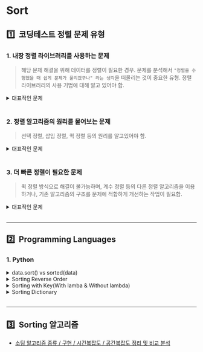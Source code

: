 # Sort

## :one:&nbsp; 코딩테스트 정렬 문제 유형

### 1. 내장 정렬 라이브러리를 사용하는 문제

> 해당 문제 해결을 위해 데이터를 정렬이 필요한 경우. 문제를 분석해서 `"정렬을 수행했을 때 쉽게 문제가 풀리겠구나" 라는 생각`을 떠올리는 것이 중요한 유형. 정렬 라이브러리의 사용 기법에 대해 알고 있어야 함.

<details><summary>대표적인 문제</summary>

</details><br/>


### 2. 정렬 알고리즘의 원리를 물어보는 문제

> 선택 정렬, 삽입 정렬, 퀵 정렬 등의 원리를 알고있어야 함.

<details><summary>대표적인 문제</summary>

</details><br/>

### 3. 더 빠른 정렬이 필요한 문제

> 퀵 정렬 방식으로 해결이 불가능하며, 계수 정렬 등의 다른 정렬 알고리즘을 이용하거나, 기존 알고리즘의 구조를 문제에 적합하게 개선하는 작업이 필요함.

<details><summary>대표적인 문제</summary>

</details><br/>


---
## :two:&nbsp; Programming Languages

### 1. Python

<details><summary>data.sort() vs sorted(data)</summary>

```py
a = [ 1, 5, 3, 4, 9, 2]
b = sorted(a)   # 기존 리스트를 변경하지 않고 새로운 리스트 반환
a.sort()        # 리스트를 정렬된 상태로 변경
```
</details>

<details><summary>Sorting Reverse Order</summary>

```py
c = a.sort(reverse=True)
d = [ [1, 4], [3, 5], [0, 6], [0, 4], [5, 7], [3, 8], [5, 9], [6, 10], [8, 11], [8, 12], [5, 7], [12, 14] ]
```
</details>


<details><summary>Sorting with Key(With lamba & Without lambda)</summary>

```py
d = [ [1, 4], [3, 5], [0, 6], [0, 4], [5, 7], [3, 8], [5, 9], [6, 10], [8, 11], [8, 12], [5, 7], [12, 14] ]

e = sorted(d, key = lambda x : (x[0], x[1])) 
# x[0]를 기준으로 정렬 -> x[1]를 기준으로 정렬
# [[0, 4], [0, 6], [1, 4], [3, 5], [3, 8], [5, 7], [5, 7], [5, 9], [6, 10], [8, 11], [8, 12], [12, 14]]

f = sorted(d, key = lambda x : (x[1], x[0])) 
# x[1]를 기준으로 정렬 -> x[0]를 기준으로 정렬
# [[0, 4], [1, 4], [3, 5], [0, 6], [5, 7], [5, 7], [3, 8], [5, 9], [6, 10], [8, 11], [8, 12], [12, 14]]

def setting(data):
    return (data[0], data[1])

sorted(d, key = setting)
# [[0, 4], [0, 6], [1, 4], [3, 5], [3, 8], [5, 7], [5, 7], [5, 9], [6, 10], [8, 11], [8, 12], [12, 14]]
```
</details>


<details><summary>Sorting Dictionary</summary>

```py
dicts = [
    {"idx": 3, "data": "asdf"},
    {"idx": 1, "data": "qwer"},
    {"idx": 2, "data": "hjkl"},
    {"idx": 4, "data": "zxcv"}
    ]
def setting(data):
    return data["idx"]

sorted(dicts, key = setting)
# [{'idx': 1, 'data': 'qwer'}, {'idx': 2, 'data': 'hjkl'}, {'idx': 3, 'data': 'asdf'}, {'idx': 4, 'data': 'zxcv'}]

sorted(dicts, key = lambda x: x["idx"])
# [{'idx': 1, 'data': 'qwer'}, {'idx': 2, 'data': 'hjkl'}, {'idx': 3, 'data': 'asdf'}, {'idx': 4, 'data': 'zxcv'}]
```
</details>

<br/>

---
## :three:&nbsp; Sorting 알고리즘

* [소팅 알고리즘 종류 / 구현 / 시간복잡도 / 공간복잡도 정리 및 비교 분석](../dongbin_book/chap5_sort/README.md)